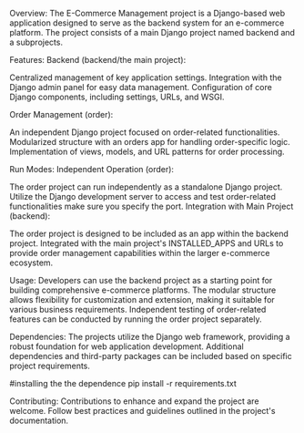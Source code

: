 Overview:
The E-Commerce Management project is a Django-based web application designed to serve as the backend system for an e-commerce platform. 
The project consists of a main Django project named backend and a subprojects.

Features:
Backend (backend/the main project):

Centralized management of key application settings.
Integration with the Django admin panel for easy data management.
Configuration of core Django components, including settings, URLs, and WSGI.


Order Management (order):

An independent Django project focused on order-related functionalities.
Modularized structure with an orders app for handling order-specific logic.
Implementation of views, models, and URL patterns for order processing.


Run Modes:
Independent Operation (order):

The order project can run independently as a standalone Django project.
Utilize the Django development server to access and test order-related functionalities make sure you specify the port.
Integration with Main Project (backend):

The order project is designed to be included as an app within the backend project.
Integrated with the main project's INSTALLED_APPS and URLs to provide order management capabilities within the larger e-commerce ecosystem.


Usage:
Developers can use the backend project as a starting point for building comprehensive e-commerce platforms.
The modular structure allows flexibility for customization and extension, making it suitable for various business requirements.
Independent testing of order-related features can be conducted by running the order project separately.


Dependencies:
The projects utilize the Django web framework, providing a robust foundation for web application development.
Additional dependencies and third-party packages can be included based on specific project requirements.

#installing the the dependence
pip install -r requirements.txt



Contributing:
Contributions to enhance and expand the project are welcome. Follow best practices and guidelines outlined in the project's documentation.
